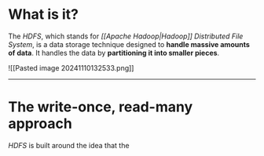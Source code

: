 # What is it?

The *HDFS*, which stands for *[[Apache Hadoop|Hadoop]] Distributed File System*, is a data storage technique designed to **handle massive amounts of data**. It handles the data by **partitioning it into smaller pieces**.

![[Pasted image 20241110132533.png]]
___
# The write-once, read-many approach

*HDFS* is built around the idea that the 


